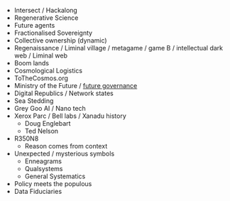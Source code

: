 - Intersect / Hackalong
- Regenerative Science
- Future agents
- Fractionalised Sovereignty
- Collective ownership (dynamic)
- Regenaissance / Liminal village / metagame / game B / intellectual dark web / Liminal web
- Boom lands
- Cosmological Logistics
- ToTheCosmos.org
- Ministry of the Future / [future governance](http://futuregovernance.info/)
- Digital Republics / Network states
- Sea Stedding 
- Grey Goo AI / Nano tech
- Xerox Parc / Bell labs / Xanadu history
	- Doug Englebart
	- Ted Nelson
- R350N8
	- Reason comes from context
- Unexpected / mysterious symbols
	- Enneagrams
	- Qualsystems
	- General Systematics
- Policy meets the populous
- Data Fiduciaries